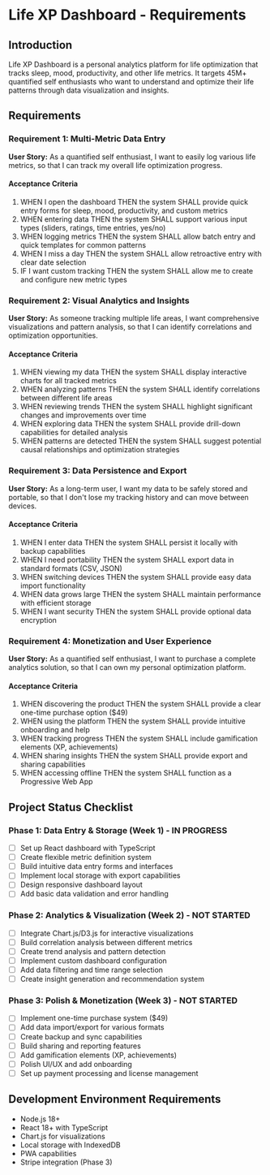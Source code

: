 # Life XP Dashboard - Requirements

## Introduction

Life XP Dashboard is a personal analytics platform for life optimization that tracks sleep, mood, productivity, and other life metrics. It targets 45M+ quantified self enthusiasts who want to understand and optimize their life patterns through data visualization and insights.

## Requirements

### Requirement 1: Multi-Metric Data Entry

**User Story:** As a quantified self enthusiast, I want to easily log various life metrics, so that I can track my overall life optimization progress.

#### Acceptance Criteria

1. WHEN I open the dashboard THEN the system SHALL provide quick entry forms for sleep, mood, productivity, and custom metrics
2. WHEN entering data THEN the system SHALL support various input types (sliders, ratings, time entries, yes/no)
3. WHEN logging metrics THEN the system SHALL allow batch entry and quick templates for common patterns
4. WHEN I miss a day THEN the system SHALL allow retroactive entry with clear date selection
5. IF I want custom tracking THEN the system SHALL allow me to create and configure new metric types

### Requirement 2: Visual Analytics and Insights

**User Story:** As someone tracking multiple life areas, I want comprehensive visualizations and pattern analysis, so that I can identify correlations and optimization opportunities.

#### Acceptance Criteria

1. WHEN viewing my data THEN the system SHALL display interactive charts for all tracked metrics
2. WHEN analyzing patterns THEN the system SHALL identify correlations between different life areas
3. WHEN reviewing trends THEN the system SHALL highlight significant changes and improvements over time
4. WHEN exploring data THEN the system SHALL provide drill-down capabilities for detailed analysis
5. WHEN patterns are detected THEN the system SHALL suggest potential causal relationships and optimization strategies

### Requirement 3: Data Persistence and Export

**User Story:** As a long-term user, I want my data to be safely stored and portable, so that I don't lose my tracking history and can move between devices.

#### Acceptance Criteria

1. WHEN I enter data THEN the system SHALL persist it locally with backup capabilities
2. WHEN I need portability THEN the system SHALL export data in standard formats (CSV, JSON)
3. WHEN switching devices THEN the system SHALL provide easy data import functionality
4. WHEN data grows large THEN the system SHALL maintain performance with efficient storage
5. WHEN I want security THEN the system SHALL provide optional data encryption

### Requirement 4: Monetization and User Experience

**User Story:** As a quantified self enthusiast, I want to purchase a complete analytics solution, so that I can own my personal optimization platform.

#### Acceptance Criteria

1. WHEN discovering the product THEN the system SHALL provide a clear one-time purchase option ($49)
2. WHEN using the platform THEN the system SHALL provide intuitive onboarding and help
3. WHEN tracking progress THEN the system SHALL include gamification elements (XP, achievements)
4. WHEN sharing insights THEN the system SHALL provide export and sharing capabilities
5. WHEN accessing offline THEN the system SHALL function as a Progressive Web App

## Project Status Checklist

### Phase 1: Data Entry & Storage (Week 1) - **IN PROGRESS**
- [ ] Set up React dashboard with TypeScript
- [ ] Create flexible metric definition system
- [ ] Build intuitive data entry forms and interfaces
- [ ] Implement local storage with export capabilities
- [ ] Design responsive dashboard layout
- [ ] Add basic data validation and error handling

### Phase 2: Analytics & Visualization (Week 2) - **NOT STARTED**
- [ ] Integrate Chart.js/D3.js for interactive visualizations
- [ ] Build correlation analysis between different metrics
- [ ] Create trend analysis and pattern detection
- [ ] Implement custom dashboard configuration
- [ ] Add data filtering and time range selection
- [ ] Create insight generation and recommendation system

### Phase 3: Polish & Monetization (Week 3) - **NOT STARTED**
- [ ] Implement one-time purchase system ($49)
- [ ] Add data import/export for various formats
- [ ] Create backup and sync capabilities
- [ ] Build sharing and reporting features
- [ ] Add gamification elements (XP, achievements)
- [ ] Polish UI/UX and add onboarding
- [ ] Set up payment processing and license management

## Development Environment Requirements

- Node.js 18+
- React 18+ with TypeScript
- Chart.js for visualizations
- Local storage with IndexedDB
- PWA capabilities
- Stripe integration (Phase 3)
